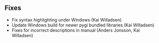 
<!--
2015-07-12 meld 3.13.3
======================
-->

Fixes
-----

* Fix syntax highlighting under Windows (Kai Willadsen)
* Update Windows build for newer pygi bundled libraries (Kai Willadsen)
* Fixes for incorrect descriptions in manual (Anders Jonsson, Kai Willadsen)

